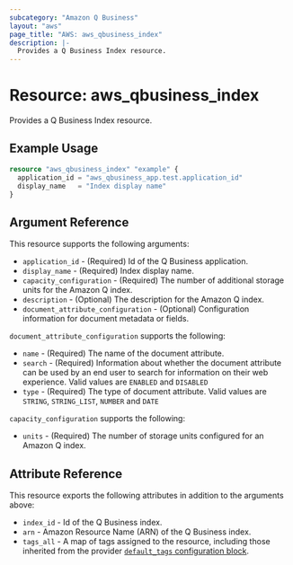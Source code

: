 ```yaml
---
subcategory: "Amazon Q Business"
layout: "aws"
page_title: "AWS: aws_qbusiness_index"
description: |-
  Provides a Q Business Index resource.
---
```


# Resource: aws_qbusiness_index

Provides a Q Business Index resource.

## Example Usage

```terraform
resource "aws_qbusiness_index" "example" {
  application_id = "aws_qbusiness_app.test.application_id"
  display_name   = "Index display name"
}
```

## Argument Reference

This resource supports the following arguments:

* `application_id` - (Required) Id of the Q Business application.
* `display_name` - (Required) Index display name.
* `capacity_configuration` - (Required) The number of additional storage units for the Amazon Q index.
* `description` - (Optional) The description for the Amazon Q index.
* `document_attribute_configuration` - (Optional) Configuration information for document metadata or fields.

`document_attribute_configuration` supports the following:

* `name` - (Required) The name of the document attribute.
* `search` - (Required) Information about whether the document attribute can be used by an end user to search for information on their web experience. Valid values are `ENABLED` and `DISABLED`
* `type` - (Required) The type of document attribute. Valid values are `STRING`, `STRING_LIST`, `NUMBER` and `DATE`

`capacity_configuration` supports the following:

* `units` - (Required) The number of storage units configured for an Amazon Q index.

## Attribute Reference

This resource exports the following attributes in addition to the arguments above:

* `index_id` - Id of the Q Business index.
* `arn` - Amazon Resource Name (ARN) of the Q Business index.
* `tags_all` - A map of tags assigned to the resource, including those inherited from the provider [`default_tags` configuration block](https://registry.terraform.io/providers/hashicorp/aws/latest/docs#default_tags-configuration-block).
